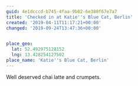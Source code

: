 ```yaml
---
guid: 4e1dcccd-b745-4faa-9b02-6e380f67e7a7
title: 'Checked in at Katie''s Blue Cat, Berlin'
created: '2019-04-11T11:17:21+00:00'
changed: '2019-09-24T13:47:36+00:00'


place_geo:
  lat: 52.492975128152
  lng: 13.428254127502
place_name: 'Katie''s Blue Cat, Berlin'
---
```


Well deserved chai latte and crumpets.
